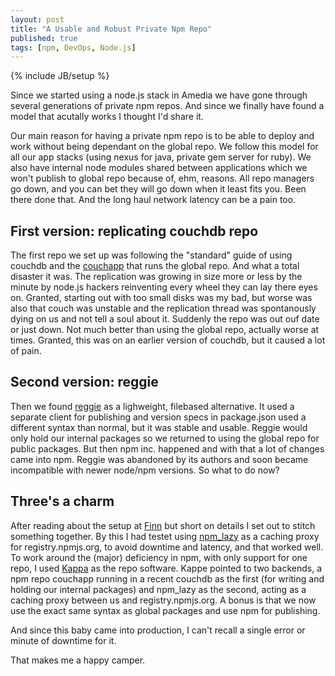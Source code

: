 ```yaml
---
layout: post
title: "A Usable and Robust Private Npm Repo"
published: true
tags: [npm, DevOps, Node.js]
---
```

{% include JB/setup %}

Since we started using a node.js stack in Amedia we have gone through several generations of private npm repos. And since we finally have found a model that acutally works I thought I'd share it. 

Our main reason for having a private npm repo is to be able to deploy and work without being dependant on the global repo. We follow this model for all our app stacks (using nexus for java, private gem server for ruby). We also have internal node modules shared between applications which we won't publish to global repo because of, ehm, reasons. All repo managers go down, and you can bet they will go down when it least fits you. Been there done that. And the long haul network latency can be a pain too. 

## First version: replicating couchdb repo

The first repo we set up was following the "standard" guide of using couchdb and the [couchapp](https://github.com/npm/npm-registry-couchapp) that runs the global repo. And what a total disaster it was. The replication was growing in size more or less by the minute by node.js hackers reinventing every wheel they can lay there eyes on. Granted, starting out with too small disks was my bad, but worse was also that couch was unstable and the replication thread was spontanously dying on us and not tell a soul about it. Suddenly the repo was out ouf date or just down.  Not much better than using the global repo, actually worse at times. Granted, this was on an earlier version of couchdb, but it caused a lot of pain.

## Second version: reggie

Then we found [reggie](https://github.com/mbrevoort/node-reggie) as a lighweight, filebased alternative. It used a separate client for publishing and version specs in package.json used a different syntax than normal, but it was stable and usable. Reggie would only hold our internal packages so we returned to using the global repo for public packages. But then npm inc. happened and with that a lot of changes came into npm. Reggie was abandoned by its authors and soon became incompatible with newer node/npm versions. So what to do now?

## Three's a charm

After reading about the setup at [Finn](http://www.finn.no/) but short on details I set out to stitch something together. By this I had testet using [npm_lazy](https://github.com/mixu/npm_lazy) as a caching proxy for registry.npmjs.org, to avoid downtime and latency, and that worked well. To work around the (major) deficiency in npm, with only support for one repo, I used [Kappa](https://github.com/krakenjs/kappa) as the repo software. Kappe pointed to two backends, a npm repo couchapp running in a recent couchdb as the first (for writing and holding our internal packages) and npm_lazy as the second, acting as a caching proxy between us and registry.npmjs.org. A bonus is that we now use the exact same syntax as global packages and use npm for publishing. 

And since this baby came into production, I can't recall a single error or minute of downtime for it.  

That makes me a happy camper. 
